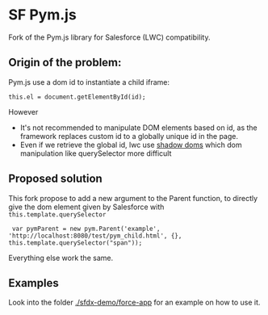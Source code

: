 SF Pym.js
======

Fork of the Pym.js library for Salesforce (LWC) compatibility.

## Origin of the problem:
Pym.js use a dom id to instantiate a child iframe:
```
this.el = document.getElementById(id);
```
However
- It's not recommended to manipulate DOM elements based on id, as the framework replaces custom id to a globally unique id in the page.
- Even if we retrieve the global id, lwc use [shadow doms](https://developer.mozilla.org/en-US/docs/Web/API/Web_components/Using_shadow_DOM) which dom manipulation like querySelector more difficult

## Proposed solution


This fork propose to add a new argument to the Parent function, to directly give the dom element given by Salesforce with `this.template.querySelector`
```
 var pymParent = new pym.Parent('example', 'http://localhost:8080/test/pym_child.html', {}, this.template.querySelector("span"));
```

Everything else work the same.


## Examples

Look into the folder [./sfdx-demo/force-app](./sfdx-demo/force-app/main/default/) for an example on how to use it.


